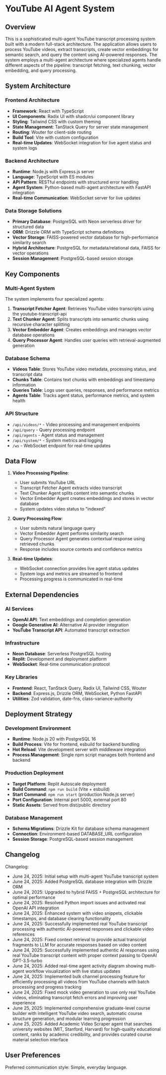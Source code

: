 # YouTube AI Agent System

## Overview

This is a sophisticated multi-agent YouTube transcript processing system built with a modern full-stack architecture. The application allows users to process YouTube videos, extract transcripts, create vector embeddings for semantic search, and query the content using AI-powered responses. The system employs a multi-agent architecture where specialized agents handle different aspects of the pipeline: transcript fetching, text chunking, vector embedding, and query processing.

## System Architecture

### Frontend Architecture
- **Framework**: React with TypeScript
- **UI Components**: Radix UI with shadcn/ui component library
- **Styling**: Tailwind CSS with custom theming
- **State Management**: TanStack Query for server state management
- **Routing**: Wouter for client-side routing
- **Build Tool**: Vite with custom configuration
- **Real-time Updates**: WebSocket integration for live agent status and system logs

### Backend Architecture
- **Runtime**: Node.js with Express.js server
- **Language**: TypeScript with ES modules
- **API Pattern**: RESTful endpoints with structured error handling
- **Agent System**: Python-based multi-agent architecture with FastAPI integration
- **Real-time Communication**: WebSocket server for live updates

### Data Storage Solutions
- **Primary Database**: PostgreSQL with Neon serverless driver for structured data
- **ORM**: Drizzle ORM with TypeScript schema definitions
- **Vector Storage**: FAISS-powered vector database for high-performance similarity search
- **Hybrid Architecture**: PostgreSQL for metadata/relational data, FAISS for vector operations
- **Session Management**: PostgreSQL-based session storage

## Key Components

### Multi-Agent System
The system implements four specialized agents:

1. **Transcript Fetcher Agent**: Retrieves YouTube video transcripts using the youtube-transcript-api
2. **Text Chunker Agent**: Splits transcripts into semantic chunks using recursive character splitting
3. **Vector Embedder Agent**: Creates embeddings and manages vector database operations
4. **Query Processor Agent**: Handles user queries with retrieval-augmented generation

### Database Schema
- **Videos Table**: Stores YouTube video metadata, processing status, and transcript data
- **Chunks Table**: Contains text chunks with embeddings and timestamp information
- **Queries Table**: Logs user queries, responses, and performance metrics
- **Agents Table**: Tracks agent status, performance metrics, and system health

### API Structure
- `/api/videos/*` - Video processing and management endpoints
- `/api/query` - Query processing endpoint
- `/api/agents` - Agent status and management
- `/api/system/*` - System metrics and logging
- `/ws` - WebSocket endpoint for real-time updates

## Data Flow

1. **Video Processing Pipeline**:
   - User submits YouTube URL
   - Transcript Fetcher Agent extracts video transcript
   - Text Chunker Agent splits content into semantic chunks
   - Vector Embedder Agent creates embeddings and stores in vector database
   - System updates video status to "indexed"

2. **Query Processing Flow**:
   - User submits natural language query
   - Vector Embedder Agent performs similarity search
   - Query Processor Agent generates contextual response using retrieved chunks
   - Response includes source contexts and confidence metrics

3. **Real-time Updates**:
   - WebSocket connection provides live agent status updates
   - System logs and metrics are streamed to frontend
   - Processing progress is communicated in real-time

## External Dependencies

### AI Services
- **OpenAI API**: Text embeddings and completion generation
- **Google Generative AI**: Alternative AI provider integration
- **YouTube Transcript API**: Automated transcript extraction

### Infrastructure
- **Neon Database**: Serverless PostgreSQL hosting
- **Replit**: Development and deployment platform
- **WebSocket**: Real-time communication protocol

### Key Libraries
- **Frontend**: React, TanStack Query, Radix UI, Tailwind CSS, Wouter
- **Backend**: Express.js, Drizzle ORM, WebSocket, Python FastAPI
- **Utilities**: Zod validation, date-fns, class-variance-authority

## Deployment Strategy

### Development Environment
- **Runtime**: Node.js 20 with PostgreSQL 16
- **Build Process**: Vite for frontend, esbuild for backend bundling
- **Hot Reload**: Vite development server with middleware integration
- **Process Management**: Single npm script manages both frontend and backend

### Production Deployment
- **Target Platform**: Replit Autoscale deployment
- **Build Command**: `npm run build` (Vite + esbuild)
- **Start Command**: `npm run start` (production Node.js server)
- **Port Configuration**: Internal port 5000, external port 80
- **Static Assets**: Served from dist/public directory

### Database Management
- **Schema Migrations**: Drizzle Kit for database schema management
- **Connection**: Environment-based DATABASE_URL configuration
- **Session Storage**: PostgreSQL-based session management

## Changelog

Changelog:
- June 24, 2025: Initial setup with multi-agent YouTube transcript system
- June 24, 2025: Added PostgreSQL database integration with Drizzle ORM
- June 24, 2025: Upgraded to hybrid FAISS + PostgreSQL architecture for optimal performance
- June 24, 2025: Resolved Python import issues and activated real OpenAI API integration
- June 24, 2025: Enhanced system with video snippets, clickable timestamps, and database clearing functionality
- June 24, 2025: Successfully implemented real YouTube transcript processing with authentic AI-powered responses and clickable video references
- June 24, 2025: Fixed context retrieval to provide actual transcript fragments to LLM for accurate responses based on video content
- June 24, 2025: Successfully implemented authentic AI responses using real YouTube transcript content with proper context passing to OpenAI GPT-3.5-turbo
- June 24, 2025: Added real-time agent activity diagram showing multi-agent workflow visualization with live status updates
- June 24, 2025: Implemented bulk channel processing feature for efficiently processing all videos from YouTube channels with batch processing and progress tracking
- June 24, 2025: Fixed mock video generation to use only real YouTube videos, eliminating transcript fetch errors and improving user experience
- June 25, 2025: Implemented comprehensive graduate-level course builder with intelligent YouTube video search, automatic course structure generation, and modular learning progression
- June 25, 2025: Added Academic Video Scraper agent that searches university websites (MIT, Stanford, Harvard) for high-quality educational content, ranks by academic credibility, and provides curated course material selection interface

## User Preferences

Preferred communication style: Simple, everyday language.